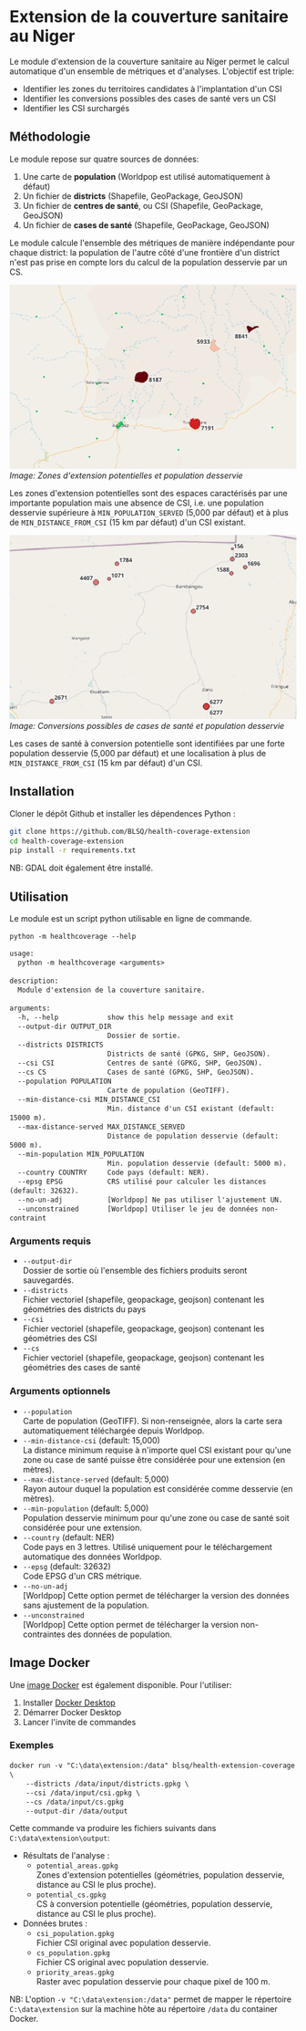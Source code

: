 # Extension de la couverture sanitaire au Niger

Le module d'extension de la couverture sanitaire au Niger permet le calcul automatique d'un ensemble de métriques et d'analyses. L'objectif est triple:

* Identifier les zones du territoires candidates à l'implantation d'un CSI
* Identifier les conversions possibles des cases de santé vers un CSI
* Identifier les CSI surchargés

## Méthodologie

Le module repose sur quatre sources de données:

1. Une carte de **population** (Worldpop est utilisé automatiquement à défaut)
2. Un fichier de **districts** (Shapefile, GeoPackage, GeoJSON)
3. Un fichier de **centres de santé**, ou CSI (Shapefile, GeoPackage, GeoJSON)
4. Un fichier de **cases de santé** (Shapefile, GeoPackage, GeoJSON)

Le module calcule l'ensemble des métriques de manière indépendante pour chaque district: la population de l'autre côté d'une frontière d'un district n'est pas prise en compte lors du calcul de la population desservie par un CS.

![Zones d'extension potentielles](documentation/images/identify_areas.png)  
*Image: Zones d'extension potentielles et population desservie*

Les zones d'extension potentielles sont des espaces caractérisés par une importante population mais une absence de CSI, i.e. une population desservie supérieure à `MIN_POPULATION_SERVED` (5,000 par défaut) et à plus de `MIN_DISTANCE_FROM_CSI` (15 km par défaut) d'un CSI existant.

![Conversions possibles](documentation/images/identify_cs.png)  
*Image: Conversions possibles de cases de santé et population desservie*

Les cases de santé à conversion potentielle sont identifiées par une forte population desservie (5,000 par défaut) et une localisation à plus de `MIN_DISTANCE_FROM_CSI` (15 km par défaut) d'un CSI.

## Installation

Cloner le dépôt Github et installer les dépendences Python :

``` bash
git clone https://github.com/BLSQ/health-coverage-extension
cd health-coverage-extension
pip install -r requirements.txt
```

NB: GDAL doit également être installé.

## Utilisation

Le module est un script python utilisable en ligne de commande.

```
python -m healthcoverage --help
```

```
usage:
  python -m healthcoverage <arguments>

description:
  Module d'extension de la couverture sanitaire.

arguments:
  -h, --help            show this help message and exit
  --output-dir OUTPUT_DIR
                        Dossier de sortie.
  --districts DISTRICTS
                        Districts de santé (GPKG, SHP, GeoJSON).
  --csi CSI             Centres de santé (GPKG, SHP, GeoJSON).
  --cs CS               Cases de santé (GPKG, SHP, GeoJSON).
  --population POPULATION
                        Carte de population (GeoTIFF).
  --min-distance-csi MIN_DISTANCE_CSI
                        Min. distance d'un CSI existant (default: 15000 m).
  --max-distance-served MAX_DISTANCE_SERVED
                        Distance de population desservie (default: 5000 m).
  --min-population MIN_POPULATION
                        Min. population desservie (default: 5000 m).
  --country COUNTRY     Code pays (default: NER).
  --epsg EPSG           CRS utilisé pour calculer les distances (default: 32632).
  --no-un-adj           [Worldpop] Ne pas utiliser l'ajustement UN.
  --unconstrained       [Worldpop] Utiliser le jeu de données non-contraint
```

### Arguments requis

* `--output-dir`  
Dossier de sortie où l'ensemble des fichiers produits seront sauvegardés.
* `--districts`  
Fichier vectoriel (shapefile, geopackage, geojson) contenant les géométries des districts du pays
* `--csi`  
Fichier vectoriel (shapefile, geopackage, geojson) contenant les géométries des CSI
* `--cs`  
Fichier vectoriel (shapefile, geopackage, geojson) contenant les géométries des cases de santé

### Arguments optionnels

* `--population`  
Carte de population (GeoTIFF). Si non-renseignée, alors la carte sera automatiquement téléchargée depuis Worldpop.
* `--min-distance-csi` (default: 15,000)  
La distance minimum requise à n'importe quel CSI existant pour qu'une zone ou case de santé puisse être considérée pour une extension (en mètres).
* `--max-distance-served` (default: 5,000)  
Rayon autour duquel la population est considérée comme desservie (en mètres).
* `--min-population` (default: 5,000)  
Population desservie minimum pour qu'une zone ou case de santé soit considérée pour une extension.
* `--country` (default: NER)  
Code pays en 3 lettres. Utilisé uniquement pour le téléchargement automatique des données Worldpop.
* `--epsg` (default: 32632)  
Code EPSG d'un CRS métrique.
* `--no-un-adj`  
[Worldpop] Cette option permet de télécharger la version des données sans ajustement de la population.
* `--unconstrained`  
[Worldpop] Cette option permet de télécharger la version non-contraintes des données de population.

## Image Docker

Une [image Docker](https://hub.docker.com/r/blsq/health-coverage-extension) est également disponible. Pour l'utiliser:

1. Installer [Docker Desktop](https://docs.docker.com/desktop/windows/install/)
2. Démarrer Docker Desktop
3. Lancer l'invite de commandes

### Exemples

```
docker run -v "C:\data\extension:/data" blsq/health-extension-coverage \
    --districts /data/input/districts.gpkg \
    --csi /data/input/csi.gpkg \
    --cs /data/input/cs.gpkg
    --output-dir /data/output
```

Cette commande va produire les fichiers suivants dans `C:\data\extension\output`:
* Résultats de l'analyse :
    * `potential_areas.gpkg`  
    Zones d'extension potentielles (géométries, population desservie, distance au CSI le plus proche).
    * `potential_cs.gpkg`  
    CS à conversion potentielle (géométries, population desservie, distance au CSI le plus proche).
* Données brutes :
    * `csi_population.gpkg`  
    Fichier CSI original avec population desservie.
    * `cs_population.gpkg`  
    Fichier CS original avec population desservie.
    * `priority_areas.gpkg`  
    Raster avec population desservie pour chaque pixel de 100 m.

NB: L'option `-v "C:\data\extension:/data"` permet de mapper le répertoire `C:\data\extension` sur la machine hôte au répertoire `/data` du container Docker.
